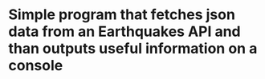 # Simple program that fetches json data from an Earthquakes API and than outputs useful information on a console
